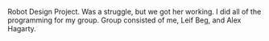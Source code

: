 Robot Design Project. Was a struggle, but we got her working. I did all of the programming for my group.
Group consisted of me, Leif Beg, and Alex Hagarty.
